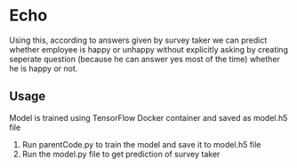 # Echo
Using this, according to answers given by survey taker we can predict whether employee is happy or unhappy without explicitly asking by creating seperate question (because he can answer yes most of the time)
whether he is happy or not.
## Usage
Model is trained using TensorFlow Docker container and saved as model.h5 file
1. Run parentCode.py to train the model and save it to model.h5 file
2. Run the model.py file to get prediction of survey taker

